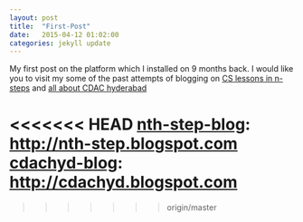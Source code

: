 ```yaml
---
layout: post
title:  "First-Post"
date:   2015-04-12 01:02:00
categories: jekyll update
---
```

My first post on the platform which I installed on 9 months back.
I would like you to visit my some of the past attempts of blogging on [CS lessons in n-steps][nth-step-blog] 
and [all about CDAC hyderabad][cdachyd-blog]

<<<<<<< HEAD
[nth-step-blog]: http://nth-step.blogspot.com
[cdachyd-blog]:  http://cdachyd.blogspot.com
=======
[nth-step-blog]: http://cdachyd.blogspot.com
[cdachyd-blog]: http://nth-step.blogspot.com
>>>>>>> origin/master
